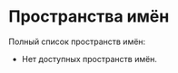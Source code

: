Пространства имён
=================

Полный список пространств имён:

- Нет доступных пространств имён.
